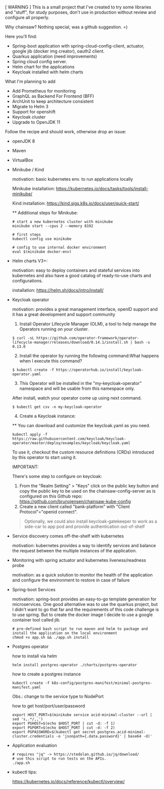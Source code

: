 [ WARNING ] This is a small project that I've created to try some libraries and "stuff", for study purposes, don't use in production without review and configure all properly. 

Why chainsaw? Nothing special, was a github suggestion. =)

Here you'll find:

* Spring-boot application with spring-cloud-config-client, actuator, google jib (docker img creator), oauth2 client.
* Quarkus application (need improvements)
* Spring cloud config server.
* Helm chart for the applications
* Keycloak installed with helm charts

What I'm planning to add

* Add Prometheus for monitoring
* GraphQL as Backend For Frontend (BFF)
* ArchUnit to keep architecture consistent
* Migrate to Helm 3
* Support for openshift
* Keycloak cluster
* Upgrade to OpenJDK 11

Follow the recipe and should work, otherwise drop an issue:

* openJDK 8
* Maven
* VirtualBox

* Minikube / Kind

   motivation: basic kubernetes env. to run applications locally

  Minikube installation: 
  https://kubernetes.io/docs/tasks/tools/install-minikube/

  Kind installation:
  https://kind.sigs.k8s.io/docs/user/quick-start/
  
  ** Additional steps for Minikube:
  ```  
  # start a new kubernetes cluster with minikube
  minikube start --cpus 2 --memory 8192

  # first steps
  kubectl config use minikube

  # config to use internal docker environment
  eval $(minikube docker-env)

  ```

* Helm charts V3+:

   motivation: easy to deploy containers and stateful services into kubernetes and also have a good catalog of ready-to-use charts and configurations.

   installation:
   https://helm.sh/docs/intro/install/


* Keycloak operator

   motivation: provides a great management interface, openID support and it has a great development and support community

   
   1. Install Operator Lifecycle Manager (OLM), a tool to help manage the Operators running on your cluster.
   ```
   $ curl -sL https://github.com/operator-framework/operator-lifecycle-manager/releases/download/0.14.1/install.sh | bash -s 0.13.0
   ```
   2. Install the operator by running the following command:What happens when I execute this command?
   ```
   $ kubectl create -f https://operatorhub.io/install/keycloak-operator.yaml
   ```

   3. This Operator will be installed in the "my-keycloak-operator" namespace and will be usable from this namespace only.

   After install, watch your operator come up using next command.
   ```
   $ kubectl get csv -n my-keycloak-operator
   ```

   4. Create a Keycloak instance:
   
   ** You can download and customize the keycloak.yaml as you need.
   ```
   kubectl apply -f https://raw.githubusercontent.com/keycloak/keycloak-operator/master/deploy/examples/keycloak/keycloak.yaml
   ```

   To use it, checkout the custom resource definitions (CRDs) introduced by this operator to start using it.

   IMPORTANT:

   There's some step to configure on keycloak:

   1. From the "Realm Setting" > "Keys" click on the public key button and copy the public key to be used on the chainsaw-config-server
      as is configured on this Github repo: https://github.com/brunojensen/chainsaw-kube-config
   2. Create a new client called "bank-platform" with "Client Protocol"="openid connect".


   > Optionally, we could also install keycloak-gatekeeper to work as a side-car to app pod and provide authentication out-of-shelf


* Service discovery comes off-the-shelf with kubernetes

   motivation: kubernetes provides a way to identify services and balance the request between the multiple instances of the application.

* Monitoring with spring actuator and kubernetes liveness/readness probe

   motivation: as a quick solution to monitor the health of the application and configure the environment to restore in case of failure

* Spring-boot Services

   motivation: spring-boot provides an easy-to-go template generation for microservices. One good alternative was to use the quarkus project, but I didn't want to go that far and the requirements of this code challenge is to use spring. But to create the docker image I decide to use a google container tool called jib.

   ```
   # pre-defined bash script to run maven and helm to package and install the application on the local environment
   chmod +x app.sh && ./app.sh install

   ```
* Postgres operator 

  how to install via helm

  ```
  helm install postgres-operator ./charts/postgres-operator
  ```
  
  how to create a postgres instance

  ```
  kubectl create -f k8s-config/postgres-manifest/minimal-postgres-manifest.yaml
  ```
  
  Obs.: change to the service type to NodePort

  how to get host/port/user/password

  ```
  export HOST_PORT=$(minikube service acid-minimal-cluster --url | sed 's,.*/,,')
  export PGHOST=$(echo $HOST_PORT | cut -d: -f 1)
  export PGPORT=$(echo $HOST_PORT | cut -d: -f 2)
  export PGPASSWORD=$(kubectl get secret postgres.acid-minimal-cluster.credentials -o 'jsonpath={.data.password}' | base64 -d)'

  ```


* Application evaluation

   ```
   # requires "jq" -> https://stedolan.github.io/jq/download/
   # use this script to run tests on the APIs.
   ./app.sh

   ```

* kubectl tips:

   https://kubernetes.io/docs/reference/kubectl/overview/
   
